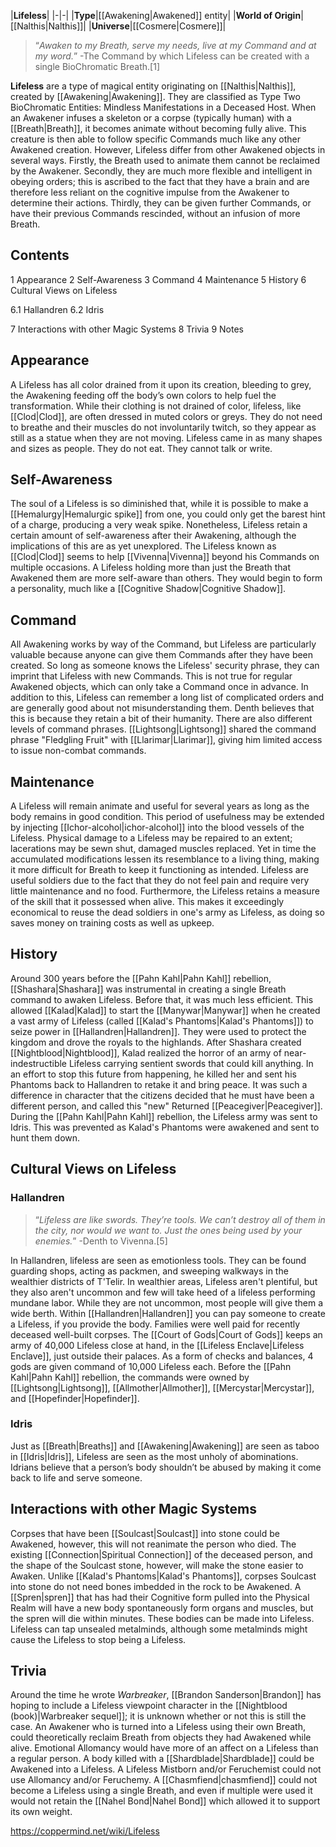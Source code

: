 |**Lifeless**|
|-|-|
|**Type**|[[Awakening\|Awakened]] entity|
|**World of Origin**|[[Nalthis\|Nalthis]]|
|**Universe**|[[Cosmere\|Cosmere]]|

>“*Awaken to my Breath, serve my needs, live at my Command and at my word.*”
\-The Command by which Lifeless can be created with a single BioChromatic Breath.[1]


**Lifeless** are a type of magical entity originating on [[Nalthis\|Nalthis]], created by [[Awakening\|Awakening]]. They are classified as Type Two BioChromatic Entities: Mindless Manifestations in a Deceased Host.
When an Awakener infuses a skeleton or a corpse (typically human) with a [[Breath\|Breath]], it becomes animate without becoming fully alive. This creature is then able to follow specific Commands much like any other Awakened creation.
However, Lifeless differ from other Awakened objects in several ways. Firstly, the Breath used to animate them cannot be reclaimed by the Awakener. Secondly, they are much more flexible and intelligent in obeying orders; this is ascribed to the fact that they have a brain and are therefore less reliant on the cognitive impulse from the Awakener to determine their actions. Thirdly, they can be given further Commands, or have their previous Commands rescinded, without an infusion of more Breath.

## Contents

1 Appearance
2 Self-Awareness
3 Command
4 Maintenance
5 History
6 Cultural Views on Lifeless

6.1 Hallandren
6.2 Idris


7 Interactions with other Magic Systems
8 Trivia
9 Notes


## Appearance
A Lifeless has all color drained from it upon its creation, bleeding to grey, the Awakening feeding off the body’s own colors to help fuel the transformation. While their clothing is not drained of color, lifeless, like [[Clod\|Clod]], are often dressed in muted colors or greys. They do not need to breathe and their muscles do not involuntarily twitch, so they appear as still as a statue when they are not moving. Lifeless came in as many shapes and sizes as people. They do not eat. They cannot talk or write.

## Self-Awareness
The soul of a Lifeless is so diminished that, while it is possible to make a [[Hemalurgy\|Hemalurgic spike]] from one, you could only get the barest hint of a charge, producing a very weak spike. Nonetheless, Lifeless retain a certain amount of self-awareness after their Awakening, although the implications of this are as yet unexplored. The Lifeless known as [[Clod\|Clod]] seems to help [[Vivenna\|Vivenna]] beyond his Commands on multiple occasions.
A Lifeless holding more than just the Breath that Awakened them are more self-aware than others. They would begin to form a personality, much like a [[Cognitive Shadow\|Cognitive Shadow]].

## Command
All Awakening works by way of the Command, but Lifeless are particularly valuable because anyone can give them Commands after they have been created. So long as someone knows the Lifeless' security phrase, they can imprint that Lifeless with new Commands. This is not true for regular Awakened objects, which can only take a Command once in advance. In addition to this, Lifeless can remember a long list of complicated orders and are generally good about not misunderstanding them. Denth believes that this is because they retain a bit of their humanity.
There are also different levels of command phrases. [[Lightsong\|Lightsong]] shared the command phrase "Fledgling Fruit" with [[Llarimar\|Llarimar]], giving him limited access to issue non-combat commands.

## Maintenance
A Lifeless will remain animate and useful for several years as long as the body remains in good condition. This period of usefulness may be extended by injecting [[Ichor-alcohol\|ichor-alcohol]] into the blood vessels of the Lifeless. Physical damage to a Lifeless may be repaired to an extent; lacerations may be sewn shut, damaged muscles replaced. Yet in time the accumulated modifications lessen its resemblance to a living thing, making it more difficult for Breath to keep it functioning as intended.
Lifeless are useful soldiers due to the fact that they do not feel pain and require very little maintenance and no food. Furthermore, the Lifeless retains a measure of the skill that it possessed when alive. This makes it exceedingly economical to reuse the dead soldiers in one's army as Lifeless, as doing so saves money on training costs as well as upkeep.

## History
Around 300 years before the [[Pahn Kahl\|Pahn Kahl]] rebellion, [[Shashara\|Shashara]] was instrumental in creating a single Breath command to awaken Lifeless. Before that, it was much less efficient. This allowed [[Kalad\|Kalad]] to start the [[Manywar\|Manywar]] when he created a vast army of Lifeless (called [[Kalad's Phantoms\|Kalad's Phantoms]]) to seize power in [[Hallandren\|Hallandren]]. They were used to protect the kingdom and drove the royals to the highlands.
After Shashara created [[Nightblood\|Nightblood]], Kalad realized the horror of an army of near-indestructible Lifeless carrying sentient swords that could kill anything. In an effort to stop this future from happening, he killed her and sent his Phantoms back to Hallandren to retake it and bring peace. It was such a difference in character that the citizens decided that he must have been a different person, and called this "new" Returned [[Peacegiver\|Peacegiver]].
During the [[Pahn Kahl\|Pahn Kahl]] rebellion, the Lifeless army was sent to Idris. This was prevented as Kalad's Phantoms were awakened and sent to hunt them down.

## Cultural Views on Lifeless
### Hallandren
>“*Lifeless are like swords. They’re tools. We can’t destroy all of them in the city, nor would we want to. Just the ones being used by your enemies.*”
\-Denth to Vivenna.[5]


In Hallandren, lifeless are seen as emotionless tools. They can be found guarding shops, acting as packmen, and sweeping walkways in the wealthier districts of T'Telir. In wealthier areas, Lifeless aren't plentiful, but they also aren't uncommon and few will take heed of a lifeless performing mundane labor. While they are not uncommon, most people will give them a wide berth.
Within [[Hallandren\|Hallandren]] you can pay someone to create a Lifeless, if you provide the body. Families were well paid for recently deceased well-built corpses.
The [[Court of Gods\|Court of Gods]] keeps an army of 40,000 Lifeless close at hand, in the [[Lifeless Enclave\|Lifeless Enclave]], just outside their palaces. As a form of checks and balances, 4 gods are given command of 10,000 Lifeless each. Before the [[Pahn Kahl\|Pahn Kahl]] rebellion, the commands were owned by [[Lightsong\|Lightsong]], [[Allmother\|Allmother]], [[Mercystar\|Mercystar]], and [[Hopefinder\|Hopefinder]].

### Idris
Just as [[Breath\|Breaths]] and [[Awakening\|Awakening]] are seen as taboo in [[Idris\|Idris]], Lifeless are seen as the most unholy of abominations. Idrians believe that a person’s body shouldn’t be abused by making it come back to life and serve someone.

## Interactions with other Magic Systems
Corpses that have been [[Soulcast\|Soulcast]] into stone could be Awakened, however, this will not reanimate the person who died. The existing [[Connection\|Spiritual Connection]] of the deceased person, and the shape of the Soulcast stone, however, will make the stone easier to Awaken. Unlike [[Kalad's Phantoms\|Kalad's Phantoms]], corpses Soulcast into stone do not need bones imbedded in the rock to be Awakened.
A [[Spren\|spren]] that has had their Cognitive form pulled into the Physical Realm will have a new body spontaneously form organs and muscles, but the spren will die within minutes. These bodies can be made into Lifeless.
Lifeless can tap unsealed metalminds, although some metalminds might cause the Lifeless to stop being a Lifeless.

## Trivia
Around the time he wrote *Warbreaker*, [[Brandon Sanderson\|Brandon]] has hoping to include a Lifeless viewpoint character in the [[Nightblood (book)\|Warbreaker sequel]]; it is unknown whether or not this is still the case.
An Awakener who is turned into a Lifeless using their own Breath, could theoretically reclaim Breath from objects they had Awakened while alive.
Emotional Allomancy would have more of an affect on a Lifeless than a regular person.
A body killed with a [[Shardblade\|Shardblade]] could be Awakened into a Lifeless.
A Lifeless Mistborn and/or Feruchemist could not use Allomancy and/or Feruchemy.
A [[Chasmfiend\|chasmfiend]] could not become a Lifeless using a single Breath, and even if multiple were used it would not retain the [[Nahel Bond\|Nahel Bond]] which allowed it to support its own weight.


https://coppermind.net/wiki/Lifeless